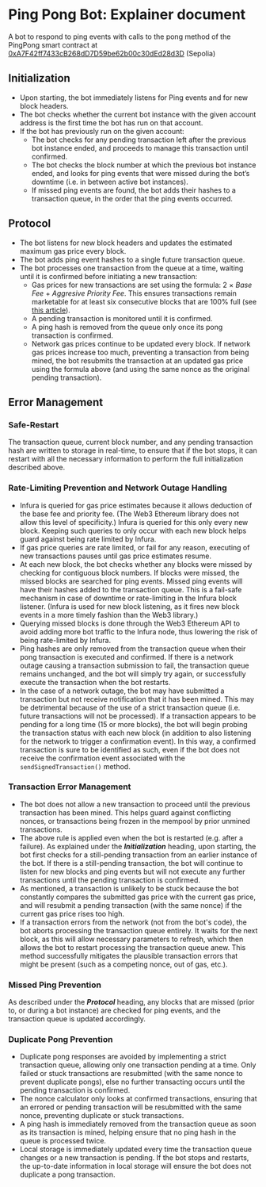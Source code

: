 # Ping Pong Bot: Explainer document
A bot to respond to ping events with calls to the pong method of the PingPong smart contract at [0xA7F42ff7433cB268dD7D59be62b00c30dEd28d3D](https://sepolia.etherscan.io/txs?a=0xa7f42ff7433cb268dd7d59be62b00c30ded28d3d) (Sepolia)

## Initialization
* Upon starting, the bot immediately listens for Ping events and for new block headers.
* The bot checks whether the current bot instance with the given account address is the first time the bot has run on that account.
* If the bot has previously run on the given account:
  * The bot checks for any pending transaction left after the previous bot instance ended, and proceeds to manage this transaction until confirmed.
  * The bot checks the block number at which the previous bot instance ended, and looks for ping events that were missed during the bot’s downtime (i.e. in between active bot instances).
  * If missed ping events are found, the bot adds their hashes to a transaction queue, in the order that the ping events occurred.

## Protocol
* The bot listens for new block headers and updates the estimated maximum gas price every block.
* The bot adds ping event hashes to a single future transaction queue.
* The bot processes one transaction from the queue at a time, waiting until it is confirmed before initiating a new transaction:
  * Gas prices for new transactions are set using the formula: $2$ $\times$ *Base Fee* $+$ *Aggresive Priority Fee*. This ensures transactions remain marketable for at least six consecutive blocks that are 100% full (see [this article](https://www.blocknative.com/blog/eip-1559-fees#3)).
  * A pending transaction is monitored until it is confirmed.
  * A ping hash is removed from the queue only once its pong transaction is confirmed.
  * Network gas prices continue to be updated every block. If network gas prices increase too much, preventing a transaction from being mined, the bot resubmits the transaction at an updated gas price using the formula above (and using the same nonce as the original pending transaction).

## Error Management
### Safe-Restart
The transaction queue, current block number, and any pending transaction hash are written to storage in real-time, to ensure that if the bot stops, it can restart with all the necessary information to perform the full initialization described above.

### Rate-Limiting Prevention and Network Outage Handling
* Infura is queried for gas price estimates because it allows deduction of the base fee and priority fee. (The Web3 Ethereum library does not allow this level of specificity.) Infura is queried for this only every new block. Keeping such queries to only occur with each new block helps guard against being rate limited by Infura.
* If gas price queries are rate limited, or fail for any reason, executing of new transactions pauses until gas price estimates resume.
* At each new block, the bot checks whether any blocks were missed by checking for contiguous block numbers. If blocks were missed, the missed blocks are searched for ping events. Missed ping events will have their hashes added to the transaction queue. This is a fail-safe mechanism in case of downtime or rate-limiting in the Infura block listener. (Infura is used for new block listening, as it fires new block events in a more timely fashion than the Web3 library.)
* Querying missed blocks is done through the Web3 Ethereum API to avoid adding more bot traffic to the Infura node, thus lowering the risk of being rate-limited by Infura.
* Ping hashes are only removed from the transaction queue when their pong transaction is executed and confirmed. If there is a network outage causing a transaction submission to fail, the transaction queue remains unchanged, and the bot will simply try again, or successfully execute the transaction when the bot restarts.
* In the case of a network outage, the bot may have submitted a transaction but not receive notification that it has been mined. This may be detrimental because of the use of a strict transaction queue (i.e. future transactions will not be processed). If a transaction appears to be pending for a long time (15 or more blocks), the bot will begin probing the transaction status with each new block (in addition to also listening for the network to trigger a confirmation event). In this way, a confirmed transaction is sure to be identified as such, even if the bot does not receive the confirmation event associated with the `sendSignedTransaction()` method.

### Transaction Error Management
* The bot does not allow a new transaction to proceed until the previous transaction has been mined. This helps guard against conflicting nonces, or transactions being frozen in the mempool by prior unmined transactions.
* The above rule is applied even when the bot is restarted (e.g. after a failure). As explained under the __*Initialization*__ heading, upon starting, the bot first checks for a still-pending transaction from an earlier instance of the bot. If there is a still-pending transaction, the bot will continue to listen for new blocks and ping events but will not execute any further transactions until the pending transaction is confirmed.
* As mentioned, a transaction is unlikely to be stuck because the bot constantly compares the submitted gas price with the current gas price, and will resubmit a pending transaction (with the same nonce) if the current gas price rises too high.
* If a transaction errors from the network (not from the bot's code), the bot aborts processing the transaction queue entirely. It waits for the next block, as this will allow necessary parameters to refresh, which then allows the bot to restart processing the transaction queue anew. This method successfully mitigates the plausible transaction errors that might be present (such as a competing nonce, out of gas, etc.).

### Missed Ping Prevention
As described under the __*Protocol*__ heading, any blocks that are missed (prior to, or during a bot instance) are checked for ping events, and the transaction queue is updated accordingly.

### Duplicate Pong Prevention
* Duplicate pong responses are avoided by implementing a strict transaction queue, allowing only one transaction pending at a time. Only failed or stuck transactions are resubmitted (with the same nonce to prevent duplicate pongs), else no further transacting occurs until the pending transaction is confirmed.
* The nonce calculator only looks at confirmed transactions, ensuring that an errored or pending transaction will be resubmitted with the same nonce, preventing duplicate or stuck transactions.
* A ping hash is immediately removed from the transaction queue as soon as its transaction is mined, helping ensure that no ping hash in the queue is processed twice.
* Local storage is immediately updated every time the transaction queue changes or a new transaction is pending. If the bot stops and restarts, the up-to-date information in local storage will ensure the bot does not duplicate a pong transaction.
